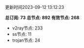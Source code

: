 更新时间2023-09-12 13:12:23

**总订阅: 73**
**总节点: 892**
**有效节点: 268**
- v2ray节点: 233
- ss节点: 11
- trojan节点: 24
